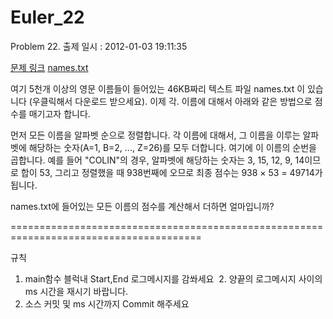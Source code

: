 # Euler_22 

Problem 22. 출제 일시 : 2012-01-03 19:11:35

[문제 링크](http://euler.synap.co.kr/prob_detail.php?id=22)
[names.txt](http://euler.synap.co.kr/files/names.txt)


여기 5천개 이상의 영문 이름들이 들어있는 46KB짜리 텍스트 파일 names.txt 이 있습니다 (우클릭해서 다운로드 받으세요).
이제 각. 이름에 대해서 아래와 같은 방법으로 점수를 매기고자 합니다.

먼저 모든 이름을 알파벳 순으로 정렬합니다.
각 이름에 대해서, 그 이름을 이루는 알파벳에 해당하는 숫자(A=1, B=2, ..., Z=26)를 모두 더합니다.
여기에 이 이름의 순번을 곱합니다.
예를 들어 "COLIN"의 경우, 알파벳에 해당하는 숫자는 3, 15, 12, 9, 14이므로 합이 53, 그리고 정렬했을 때 938번째에 오므로 최종 점수는 938 × 53 = 49714가 됩니다.

names.txt에 들어있는 모든 이름의 점수를 계산해서 더하면 얼마입니까?

=======================================================================================

규칙
  1. main함수 블럭내 Start,End 로그메시지를 감쏴세요
  2. 양끝의 로그메시지 사이의 ms 시간을 재시기 바랍니다.
  3. 소스 커밋 및 ms 시간까지 Commit 해주세요

